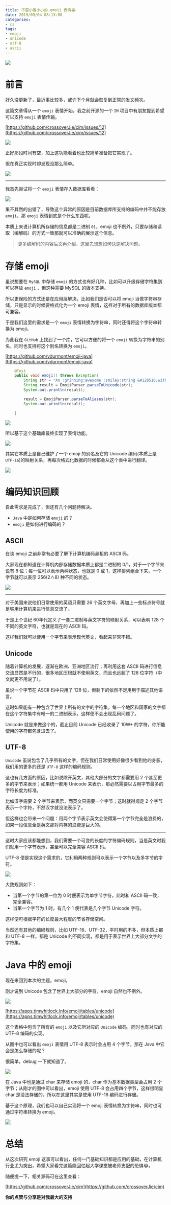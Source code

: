 ```yaml
---
title: 不要小看小小的 emoji 表情😂
date: 2019/09/04 08:13:00
categories: 
- cs
tags: 
- emoji
- unicode
- utf-8
- ascii
---
```


![](https://tva1.sinaimg.cn/large/006y8mN6ly1g6mfpmkjdlj30xu0gywhn.jpg)



# 前言

好久没更新了，最近事比较多，或许下个月就会恢复到正常的发文频次。

这篇文章得从一个 `emoji` 表情开始，我之前开源的一个 `IM` 项目中有朋友提到希望可以支持 `emoji` 表情传输。

[https://github.com/crossoverJie/cim/issues/12](https://github.com/crossoverJie/cim/issues/12)

![](https://tva1.sinaimg.cn/large/006y8mN6ly1g6s5y17zuvj30u00vvx0c.jpg)

正好那段时间有空，加上这功能看着也比较简单准备把它实现了。

<!--more-->

但在真正实现时却发现没那么简单。

![](https://tva1.sinaimg.cn/large/006y8mN6ly1g6s626dac1j30b40b3mxz.jpg)

---


我首先尝试将一个 `emoji` 表情存入数据库看看：

![](https://tva1.sinaimg.cn/large/006y8mN6ly1g6s4ngco0lj30nc076wkm.jpg)

果不其然的出错了，导致这个异常的原因是目前数据库所支持的编码中并不能存放 `emoji`，那 `emoji` 表情到底是个什么东西呢。

本质上来说计算机所存储的信息都是二进制 `01`，emoji 也不例外，只要存储和读取（编解码）的方式一致那就可以准确的展示这个信息。

> 更多编解码的内容后文再介绍，这里先想想如何快速解决问题。


# 存储 emoji

虽说想要在 `MySQL` 中存储 `emoji` 的方式也有好几种，比如可以升级存储字符集到可以存放 `emoji` ，但这种需要 MySQL 的版本支持。

所以更保险的方式还是在应用层解决，比如我们是否可以将 emoji 当做字符串存储，只是显示的时候要格式化为一个 emoji 表情，这样对于所有的数据库版本都可兼容。


于是我们这里的需求是一个 `emoji` 表情转换为字符串，同时还得将这个字符串转换为 emoji。

为此我在 `GitHub` 上找到了一个库，它可以方便的将一个 `emoji` 转换为字符串的别名，同时也支持将这个别名转换为 `emoji`。

[https://github.com/vdurmont/emoji-java](https://github.com/vdurmont/emoji-java)

```java
    @Test
    public void emoji() throws Exception{
        String str = "An :grinning:awesome :smiley:string &#128516;with a few :wink:emojis!";
        String result = EmojiParser.parseToUnicode(str);
        System.out.println(result);

        result = EmojiParser.parseToAliases(str);
        System.out.println(result);

    }
```

![](https://tva1.sinaimg.cn/large/006y8mN6ly1g6sihcrgqoj30tk08qwfs.jpg)

所以基于这个基础库最终实现了表情功能。

![](https://tva1.sinaimg.cn/large/006y8mN6ly1g6sj5lr7uwj31ia0noe1t.jpg)

其实它本质上是自己维护了一个 emoji 的别名及它的 Unicode 编码(本质上是 `UTF-16`)的映射关系，再每次格式化数据的时候都会从这个表中进行翻译。

![](https://tva1.sinaimg.cn/large/006y8mN6ly1g6sj9fww27j31m20qqtd7.jpg)


# 编码知识回顾

自此需求是完成了，但还有几个问题待解决。

- `Java` 中是如何存储 `emoji` 的？
- `emoji` 是如何进行编码的？


## ASCII

在谈 emoji 之前非常有必要了解下计算机编码鼻祖的 ASCII 码。

大家现在都知道在计算机内部存储数据本质上都是二进制的 0/1，对于一个字节来说有 8 位；每一位可以表示两种状态，也就是 0 或 1，这样排列组合下来，一个字节就可以表示 256(2∧8) 种不同的状态。

![](https://tva1.sinaimg.cn/large/006y8mN6ly1g6tojdfdznj30g704s3zk.jpg)


----

对于美国来说他们日常使用的英语只需要 26 个英文字母，再加上一些标点符号就足够用计算机来进行信息交流了。

于是上个世纪 60年代定义了一套二进制与英文字符的映射关系，可以表明 128 个不同的英文字符，也就是现在的 ASCII 码。

这样我们就可以使用一个字节来表示现代英文，看起来非常不错。

## Unicode

随着计算机的发展，逐渐在欧洲、亚洲地区流行；再利用这套 ASCII 码进行信息交流显然是不行的，很多地区压根就不使用英文，而且也远超了 128 位字符（中文就更不用说了）。

虽说一个字节在 ASCII 码中只用了 128 位，但剩下的依然不足用用于描述其他语言。

这时如果能有一种包含了世界上所有的文字的字符集，每一个地区和国家的文字都在这个字符集中有唯一的二进制表示，这样便不会出现乱码问题了。


Unicode 就是来做这个的，截止目前 Unicode 已经收录了 10W+ 的字符，你所能使用的字符都包含进去了。

## UTF-8

`Unicode` 虽说包含了几乎所有的文字，但在我们日常使用好像很少看到他的身影，我们用的更多的还是 `UTF-8` 这样的编码规则。

这也有几方面的原因，比如说除开英文，其他大部分的文字都需要用 2 个甚至更多的字节来表示；如果统一都用 Unicode 来表示，那必然需要以占用字节最多的字符长度为标准。


比如汉字需要 2 个字节来表示，而英文只需要一个字节；这时就得规定 2 个字节表示一个字符，不然汉字就没法表示了。

但这样也会带来一个问题：用两个字节表示英文会使得第一个字节完全是浪费的，如果一段信息全是英文那对内存的浪费是巨大的。


---

这时大家应该都能想到，我们需要一个可变的长度的字符编码规则，当是英文时我们就用一个字节表示，甚至可以完全兼容 ASCII 码。

UTF-8 便是实现这个需求的，它利用两种规则可以表示一个字节以及多字节的字符。

![](https://tva1.sinaimg.cn/large/006y8mN6ly1g6tr6ngxddj30il04qwfg.jpg)

大致规则如下：

- 当第一个字节的第一位为 0 时便表示为单字节字符，此时和 ASCII 码一致，完全兼容。
- 当第一个字节为 1 时，有几个 1 便代表是几个字节 Unicode 字符。


这样便可根据字符的长度最大程度的节省存储空间。

当然还有其他的编码规则，比如 UTF-16、UTF-32，平时用的不多，但本质上都和 UTF-8 一样，都是 Unicode 的不同实现，都是用于表示世界上大部分文字的字符集。


# Java 中的 emoji

现在来回到本次的主题，emoji。

刚才说到 Unicode 包含了世界上大部分的字符，emoji 自然也不例外。

![](https://tva1.sinaimg.cn/large/006y8mN6ly1g6trcjekndj31ef0u0k8u.jpg)

[https://apps.timwhitlock.info/emoji/tables/unicode](https://apps.timwhitlock.info/emoji/tables/unicode)

这个表格中包含了所有的 `emoji` 以及它所对应的 `Unicode` 编码，同时也有对应的 UTF-8 编码的实现。

从图中也可以看出 `emoji` 表情用 UTF-8 表示时会占用 4 个字节，那在 Java 中它会是怎么存储的呢？

很简单，debug 一下就知道了。

![](https://tva1.sinaimg.cn/large/006y8mN6ly1g6ts2j36xsj31f20pyjus.jpg)


在 Java 中也是通过 char 来存储 emoji 的，char 作为基本数据类型会占用 2 个字节；从刚才的图中可以看出，emoji 使用 UTF-8 会占用四个字节，这样很明显 char 是没法存储的，所以在这里其实是使用 UTF-16 编码进行存储。

基于这个原理，我们也可以自己实现将一个 emoji 表情转换为字符串，同时也可通过字符串转换为 emoji。

![](https://tva1.sinaimg.cn/large/006y8mN6ly1g6ttr5pon4j31tu0p0tdk.jpg)

# 总结

从这次研究 emoji 这事可以看出，任何一门基础知识都是应用的基础，在计算机行业尤为突出，希望大家看完这篇能回忆起大学课堂被老师支配的恐惧😂。

随便提一下，相关源码可在这里查看：

[https://github.com/crossoverJie/cim](https://github.com/crossoverJie/cim)


**你的点赞与分享是对我最大的支持**
